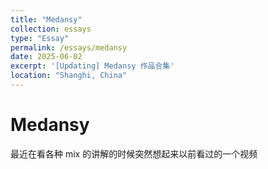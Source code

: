 ```yaml
---
title: "Medansy"
collection: essays
type: "Essay"
permalink: /essays/medansy
date: 2025-06-02
excerpt: '[Updating] Medansy 作品合集'
location: "Shanghi, China"
---
```


# Medansy

最近在看各种 mix 的讲解的时候突然想起来以前看过的一个视频
